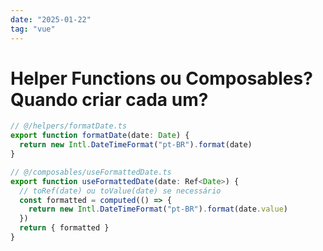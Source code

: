 ```yaml
---
date: "2025-01-22"
tag: "vue"
---
```


<!--more-->

# Helper Functions ou Composables? Quando criar cada um?

```ts
// @/helpers/formatDate.ts
export function formatDate(date: Date) {
  return new Intl.DateTimeFormat("pt-BR").format(date)
}

// @/composables/useFormattedDate.ts
export function useFormattedDate(date: Ref<Date>) {
  // toRef(date) ou toValue(date) se necessário
  const formatted = computed(() => {
    return new Intl.DateTimeFormat("pt-BR").format(date.value)
  })
  return { formatted }
}
```
